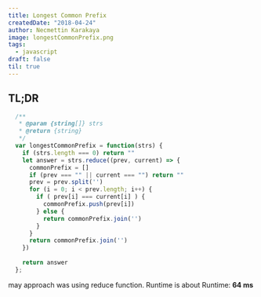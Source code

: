 ```yaml
---
title: Longest Common Prefix
createdDate: "2018-04-24"
author: Necmettin Karakaya
image: longestCommonPrefix.png
tags:
  - javascript
draft: false
til: true
---
```


## TL;DR
```javascript
  /**
   * @param {string[]} strs
   * @return {string}
   */
  var longestCommonPrefix = function(strs) {
    if (strs.length === 0) return ""
    let answer = strs.reduce((prev, current) => {
      commonPrefix = []
      if (prev === "" || current === "") return ""
      prev = prev.split('')
      for (i = 0; i < prev.length; i++) {
        if ( prev[i] === current[i] ) {
          commonPrefix.push(prev[i])
        } else {
          return commonPrefix.join('') 
        }
      }
      return commonPrefix.join('')
    }) 
    
    return answer
  };

```

may approach was using reduce function.
Runtime is about Runtime: **64 ms**

